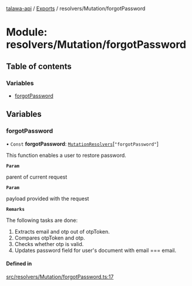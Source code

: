 [talawa-api](../README.md) / [Exports](../modules.md) / resolvers/Mutation/forgotPassword

# Module: resolvers/Mutation/forgotPassword

## Table of contents

### Variables

- [forgotPassword](resolvers_Mutation_forgotPassword.md#forgotpassword)

## Variables

### forgotPassword

• `Const` **forgotPassword**: [`MutationResolvers`](types_generatedGraphQLTypes.md#mutationresolvers)[``"forgotPassword"``]

This function enables a user to restore password.

**`Param`**

parent of current request

**`Param`**

payload provided with the request

**`Remarks`**

The following tasks are done:
1. Extracts email and otp out of otpToken.
2. Compares otpToken and otp.
3. Checks whether otp is valid.
4. Updates password field for user's document with email === email.

#### Defined in

[src/resolvers/Mutation/forgotPassword.ts:17](https://github.com/PalisadoesFoundation/talawa-api/blob/e66e731/src/resolvers/Mutation/forgotPassword.ts#L17)
